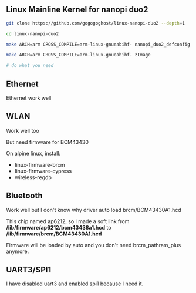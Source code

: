 ## Linux Mainline Kernel for nanopi duo2

```sh
git clone https://github.com/gogogoghost/linux-nanopi-duo2 --depth=1

cd linux-nanopi-duo2

make ARCH=arm CROSS_COMPILE=arm-linux-gnueabihf- nanopi_duo2_defconfig

make ARCH=arm CROSS_COMPILE=arm-linux-gnueabihf- zImage

# do what you need
```

## Ethernet

Ethernet work well

## WLAN

Work well too

But need firmware for BCM43430

On alpine linux, install:

- linux-firmware-brcm
- linux-firmware-cypress
- wireless-regdb

## Bluetooth

Work well but I don't know why driver auto load brcm/BCM43430A1.hcd

This chip named ap6212, so I made a soft link from **/lib/firmware/ap6212/bcm43438a1.hcd** to **/lib/firmware/brcm/BCM43430A1.hcd**

Firmware will be loaded by auto and you don't need brcm_pathram_plus anymore.

## UART3/SPI1

I have disabled uart3 and enabled spi1 because I need it.
